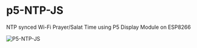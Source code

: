 # p5-NTP-JS
NTP synced Wi-Fi Prayer/Salat Time using P5 Display Module on ESP8266

![P5-NTP-JS](https://github.com/kemploe/p5-NTP-JS/blob/main/images/2024-10-04_063634.png)
